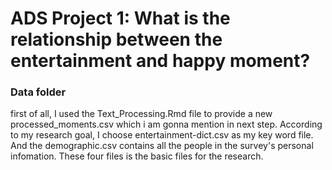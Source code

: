 # ADS Project 1: What is the relationship between the entertainment and happy moment?
### Data folder

first of all, I used the Text_Processing.Rmd file to provide a new processed_moments.csv which i am gonna mention in next step. According to my research goal, I choose entertainment-dict.csv as my key word file. And the demographic.csv contains all the people in the survey's personal infomation.
These four files is the basic files for the research.

